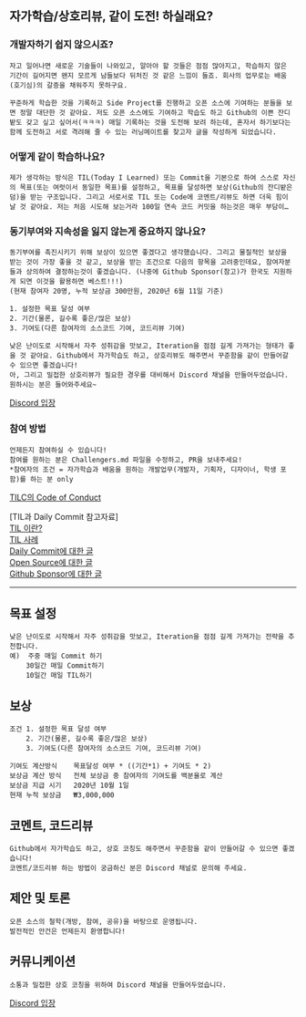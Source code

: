 ## 자가학습/상호리뷰, 같이 도전! 하실래요?

### 개발자하기 쉽지 않으시죠?
    자고 일어나면 새로운 기술들이 나와있고, 알아야 할 것들은 점점 많아지고, 학습하지 않은 기간이 길어지면 왠지 모르게 남들보다 뒤처진 것 같은 느낌이 들죠. 회사의 업무로는 배움(호기심)의 갈증을 채워주지 못하구요.

    꾸준하게 학습한 것을 기록하고 Side Project를 진행하고 오픈 소스에 기여하는 분들을 보면 정말 대단한 것 같아요. 저도 오픈 소스에도 기여하고 학습도 하고 Github의 이쁜 잔디밭도 갖고 싶고 싶어서(ㅋㅋㅋ) 매일 기록하는 것을 도전해 보려 하는데, 혼자서 하기보다는 함께 도전하고 서로 격려해 줄 수 있는 러닝메이트를 찾고자 글을 작성하게 되었습니다.

### 어떻게 같이 학습하나요?
    제가 생각하는 방식은 TIL(Today I Learned) 또는 Commit을 기본으로 하여 스스로 자신의 목표(또는 여럿이서 동일한 목표)를 설정하고, 목표를 달성하면 보상(Github의 잔디밭은 덤)을 받는 구조입니다. 그리고 서로서로 TIL 또는 Code에 코멘트/리뷰도 하면 더욱 힘이 날 것 같아요. 저는 처음 시도해 보는거라 100일 연속 코드 커밋을 하는것은 매우 부담이…

### 동기부여와 지속성을 잃지 않는게 중요하지 않나요?
    동기부여를 촉진시키기 위해 보상이 있으면 좋겠다고 생각했습니다. 그리고 물질적인 보상을 받는 것이 가장 좋을 것 같고, 보상을 받는 조건으로 다음의 항목을 고려중인데요, 참여자분들과 상의하여 결정하는것이 좋겠습니다. (나중에 Github Sponsor(참고)가 한국도 지원하게 되면 이것을 활용하면 베스트!!!)
    (현재 참여자 20명, 누적 보상금 300만원, 2020년 6월 11일 기준)

    1. 설정한 목표 달성 여부
    2. 기간(물론, 길수록 좋은/많은 보상)
    3. 기여도(다른 참여자의 소스코드 기여, 코드리뷰 기여)

    낮은 난이도로 시작해서 자주 성취감을 맛보고, Iteration을 점점 길게 가져가는 형태가 좋을 것 같아요. Github에서 자가학습도 하고, 상호리뷰도 해주면서 꾸준함을 같이 만들어갈 수 있으면 좋겠습니다!
    아, 그리고 밀접한 상호리뷰가 필요한 경우를 대비해서 Discord 채널을 만들어두었습니다. 원하시는 분은 들어와주세요~

[Discord 입장](https://discord.com/invite/ABeT66K)

### 참여 방법
    언제든지 참여하실 수 있습니다!  
    참여를 원하는 분은 Challengers.md 파일을 수정하고, PR을 보내주세요!
    *참여자의 조건 = 자가학습과 배움을 원하는 개발업무(개발자, 기획자, 디자이너, 학생 포함)를 하는 분 only

[TILC의 Code of Conduct](https://github.com/spock-mark1/tilc/blob/master/CODE_OF_CONDUCT.md)

[TIL과 Daily Commit 참고자료]  
[TIL 이란?](https://velog.io/@2ujin/%EB%82%B4-%EB%A7%98%EB%8C%80%EB%A1%9C-%EC%9E%91%EC%84%B1%ED%95%98%EB%8A%94-TIL-9sk5ujmvv7)  
[TIL 사례](https://github.com/Integerous/TIL)  
[Daily Commit에 대한 글](https://milooy.wordpress.com/2016/07/02/daily-commit-1-year/)  
[Open Source에 대한 글](https://brunch.co.kr/@bumgeunsong/15)  
[Github Sponsor에 대한 글](https://m.zdnet.co.kr/news_view.asp?article_id=20190527174545&re=zdk#_enliple)  


-----


## 목표 설정
    낮은 난이도로 시작해서 자주 성취감을 맛보고, Iteration을 점점 길게 가져가는 전략을 추천합니다.
	예)	주중 매일 Commit 하기
        30일간 매일 Commit하기
        10일간 매일 TIL하기
## 보상	
	조건 1. 설정한 목표 달성 여부
		2. 기간(물론, 길수록 좋은/많은 보상)
		3. 기여도(다른 참여자의 소스코드 기여, 코드리뷰 기여)
		
	기여도 계산방식	목표달성 여부 * ((기간*1) + 기여도 * 2)
	보상금 계산 방식	전체 보상금 중 참여자의 기여도를 백분율로 계산
	보상금 지급 시기	2020년 10월 1일
	현재 누적 보상금	₩3,000,000
		
## 코멘트, 코드리뷰		
	Github에서 자가학습도 하고, 상호 코칭도 해주면서 꾸준함을 같이 만들어갈 수 있으면 좋겠습니다!	
	코멘트/코드리뷰 하는 방법이 궁금하신 분은 Discord 채널로 문의해 주세요.	
		
## 제안 및 토론		
	오픈 소스의 철학(개방, 참여, 공유)을 바탕으로 운영됩니다.
    발전적인 안건은 언제든지 환영합니다!
		
## 커뮤니케이션
	소통과 밀접한 상호 코칭을 위하여 Discord 채널을 만들어두었습니다.
[Discord 입장](https://discord.com/invite/ABeT66K)